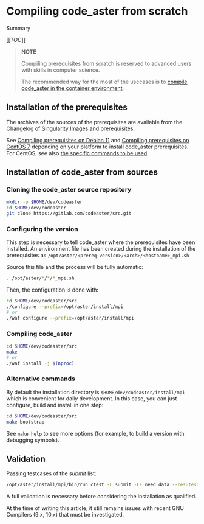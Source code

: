 # Compiling code_aster from scratch

Summary

[[_TOC_]]

> **NOTE**
>
> Compiling prerequisites from scratch is reserved to advanced users with skills in
> computer science.
>
> The recommended way for the most of the usecases is to
> [compile code_aster in the container environment](../devel/compile.md).

## Installation of the prerequisites

The archives of the sources of the prerequisites are available from the
[Changelog of Singularity Images and prerequisites](../devel/changelog.md).

See [Compiling prerequisites on Debian 11][deb11] and
[Compiling prerequisites on CentOS 7][centos7] depending on your platform to
install code_aster prerequisites.
For CentOS, see also [the specific commands to be used](install-code-aster-native-centos7.md).

[deb11]: build-prerequisites-debian11.md
[centos7]: build-prerequisites-centos7.md

## Installation of code_aster from sources

### Cloning the code_aster source repository

```bash
mkdir -p $HOME/dev/codeaster
cd $HOME/dev/codeaster
git clone https://gitlab.com/codeaster/src.git
```

### Configuring the version

This step is necessary to tell code_aster where the prerequisites have been
installed. An environment file has been created during the installation of the
prerequisites as `/opt/aster/<prereq-version>/<arch>/<hostname>_mpi.sh`

Source this file and the process will be fully automatic:

```bash
. /opt/aster/*/*/*_mpi.sh
```

Then, the configuration is done with:

```bash
cd $HOME/dev/codeaster/src
./configure --prefix=/opt/aster/install/mpi
# or
./waf configure --prefix=/opt/aster/install/mpi
```

### Compiling code_aster

```bash
cd $HOME/dev/codeaster/src
make
# or
./waf install -j $(nproc)
```

### Alternative commands

By default the installation directory is `$HOME/dev/codeaster/install/mpi`
which is convenient for daily development.
In this case, you can just configure, build and install in one step:

```bash
cd $HOME/dev/codeaster/src
make bootstrap
```

See `make help` to see more options (for example, to build a version with
debugging symbols).

## Validation

Passing testcases of the _submit_ list:

```bash
/opt/aster/install/mpi/bin/run_ctest -L submit -LE need_data --resutest=/tmp/resu_submit --timefactor=3
```

A full validation is necessary before considering the installation as qualified.

At the time of writing this article, it still remains issues with recent GNU Compilers
(9.x, 10.x) that must be investigated.
